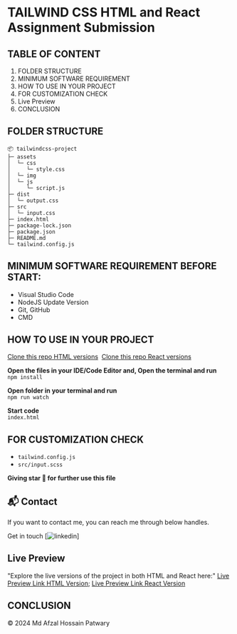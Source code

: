 # TAILWIND CSS HTML and React Assignment Submission

## TABLE OF CONTENT

1.  FOLDER STRUCTURE
2.  MINIMUM SOFTWARE REQUIREMENT
3.  HOW TO USE IN YOUR PROJECT
4.  FOR CUSTOMIZATION CHECK
5.  Live Preview
6.  CONCLUSION

## FOLDER STRUCTURE

```
📦 tailwindcss-project
├─ assets
│  └─ css
│     └─ style.css
│  └─ img
│  └─ js
│     └─ script.js
├─ dist
│  └─ output.css
├─ src
│  └─ input.css
├─ index.html
├─ package-lock.json
├─ package.json
├─ README.md
└─ tailwind.config.js
```

## MINIMUM SOFTWARE REQUIREMENT BEFORE START:

- Visual Studio Code
- NodeJS Update Version
- Git, GitHub
- CMD

## HOW TO USE IN YOUR PROJECT

[Clone this repo HTML versions](https://github.com/afzalpatwary/html-tailwind-product-details.git)&nbsp;
[Clone this repo React versions](https://github.com/afzalpatwary/react-product-details.git)&nbsp;

**Open the files in your IDE/Code Editor and, Open the terminal and run** <br>
`npm install`

**Open folder in your terminal and run** <br>
`npm run watch`

**Start code** <br>
`index.html`

## FOR CUSTOMIZATION CHECK

- `tailwind.config.js`
- `src/input.scss`

**Giving star 🤩 for further use this file**

<h2>📬 Contact</h2>

If you want to contact me, you can reach me through below handles.

Get in touch [![linkedin](https://www.linkedin.com/in/afzal-patwary/)]


## Live Preview  
"Explore the live versions of the project in both HTML and React here:"
[Live Preview Link HTML Version](https://afzalpatwary.github.io/html-tailwind-product-details);
[Live Preview Link React Version](https://react-product-details.vercel.app)

## CONCLUSION

© 2024 Md Afzal Hossain Patwary
